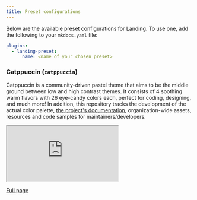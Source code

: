 ```yaml
---
title: Preset configurations
---
```


Below are the available preset configurations for Landing. To use one, add the following to your `mkdocs.yaml` file:

```yaml
plugins:
  - landing-preset: 
      name: <name of your chosen preset>
```

### Catppuccin (`catppuccin`)
Catppuccin is a community-driven pastel theme that aims to be the middle ground between low and high contrast themes. It consists of 4 soothing warm flavors with 26 eye-candy colors each, perfect for coding, designing, and much more! In addition, this repository tracks the development of the actual color palette, [the project's documentation](https://github.com/catppuccin/catppuccin/tree/main/docs), organization-wide assets, resources and code samples for maintainers/developers.

<iframe src=https://teparsons.github.io/mkdocs-landing/gallery/catppuccin class=zoomed-out></iframe>

[<i class="fa-regular fa-file-lines"></i> Full page](https://teparsons.github.io/mkdocs-landing/gallery/catppuccin)